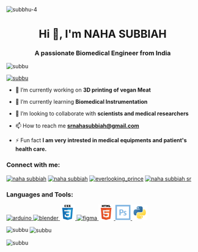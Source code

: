 

![subbhu-4](https://user-images.githubusercontent.com/114554900/202473565-460f1a9f-8b0a-4f31-b14c-775ed681947d.gif)



<h1 align="center">Hi 👋, I'm NAHA SUBBIAH</h1>
<h3 align="center">A passionate Biomedical Engineer from India</h3>

<p align="left"> <img src="https://komarev.com/ghpvc/?username=subbu&label=Profile%20views&color=0e75b6&style=flat" alt="subbu" /> </p>

<p align="left"> <a href="https://github.com/ryo-ma/github-profile-trophy"><img src="https://github-profile-trophy.vercel.app/?username=subbu" alt="subbu" /></a> </p>

- 🔭 I’m currently working on **3D printing of vegan Meat**

- 🌱 I’m currently learning **Biomedical Instrumentation**

- 👯 I’m looking to collaborate with **scientists and medical researchers**

- 📫 How to reach me **srnahasubbiah@gmail.com**

- ⚡ Fun fact **I am very intrested in medical equipments and patient's health care.**

<h3 align="left">Connect with me:</h3>
<p align="left">
<a href="https://linkedin.com/in/naha subbiah" target="blank"><img align="center" src="https://raw.githubusercontent.com/rahuldkjain/github-profile-readme-generator/master/src/images/icons/Social/linked-in-alt.svg" alt="naha subbiah" height="30" width="40" /></a>
<a href="https://stackoverflow.com/users/naha subbiah" target="blank"><img align="center" src="https://raw.githubusercontent.com/rahuldkjain/github-profile-readme-generator/master/src/images/icons/Social/stack-overflow.svg" alt="naha subbiah" height="30" width="40" /></a>
<a href="https://instagram.com/everlooking_prince" target="blank"><img align="center" src="https://raw.githubusercontent.com/rahuldkjain/github-profile-readme-generator/master/src/images/icons/Social/instagram.svg" alt="everlooking_prince" height="30" width="40" /></a>
<a href="https://www.leetcode.com/naha subbiah sr" target="blank"><img align="center" src="https://raw.githubusercontent.com/rahuldkjain/github-profile-readme-generator/master/src/images/icons/Social/leet-code.svg" alt="naha subbiah sr" height="30" width="40" /></a>
</p>

<h3 align="left">Languages and Tools:</h3>
<p align="left"> <a href="https://www.arduino.cc/" target="_blank" rel="noreferrer"> <img src="https://cdn.worldvectorlogo.com/logos/arduino-1.svg" alt="arduino" width="40" height="40"/> </a> <a href="https://www.blender.org/" target="_blank" rel="noreferrer"> <img src="https://download.blender.org/branding/community/blender_community_badge_white.svg" alt="blender" width="40" height="40"/> </a> <a href="https://www.w3schools.com/css/" target="_blank" rel="noreferrer"> <img src="https://raw.githubusercontent.com/devicons/devicon/master/icons/css3/css3-original-wordmark.svg" alt="css3" width="40" height="40"/> </a> <a href="https://www.figma.com/" target="_blank" rel="noreferrer"> <img src="https://www.vectorlogo.zone/logos/figma/figma-icon.svg" alt="figma" width="40" height="40"/> </a> <a href="https://www.w3.org/html/" target="_blank" rel="noreferrer"> <img src="https://raw.githubusercontent.com/devicons/devicon/master/icons/html5/html5-original-wordmark.svg" alt="html5" width="40" height="40"/> </a> <a href="https://www.photoshop.com/en" target="_blank" rel="noreferrer"> <img src="https://raw.githubusercontent.com/devicons/devicon/master/icons/photoshop/photoshop-line.svg" alt="photoshop" width="40" height="40"/> </a> <a href="https://www.python.org" target="_blank" rel="noreferrer"> <img src="https://raw.githubusercontent.com/devicons/devicon/master/icons/python/python-original.svg" alt="python" width="40" height="40"/> </a> </p>

<p><img align="left" src="https://github-readme-stats.vercel.app/api/top-langs?username=subbu&show_icons=true&locale=en&layout=compact" alt="subbu" /></p>

<p>&nbsp;<img align="center" src="https://github-readme-stats.vercel.app/api?username=subbu&show_icons=true&locale=en" alt="subbu" /></p>

<p><img align="center" src="https://github-readme-streak-stats.herokuapp.com/?user=subbu&" alt="subbu" /></p>

